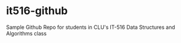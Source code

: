 # it516-github
Sample Github Repo for students in CLU's IT-516 Data Structures and Algorithms class
